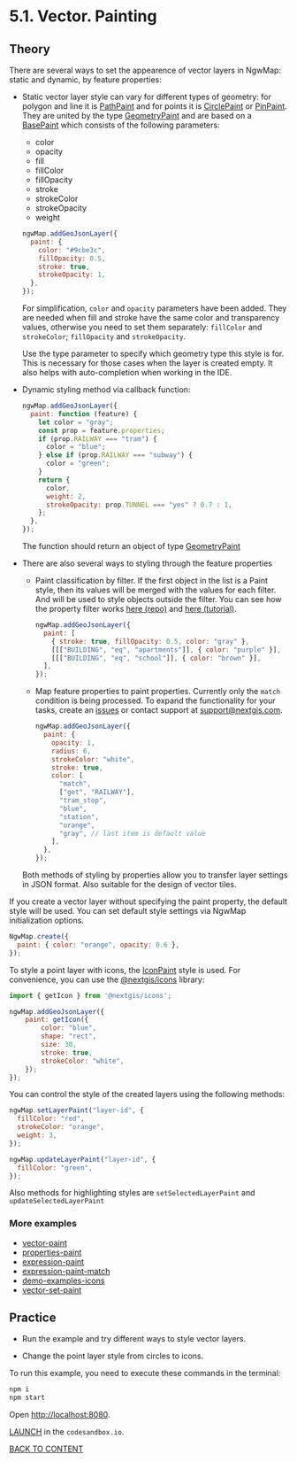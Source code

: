 # 5.1. Vector. Painting

## Theory

There are several ways to set the appearence of vector layers in NgwMap: static and dynamic, by feature properties:

- Static vector layer style can vary for different types of geometry: for polygon and line it is [PathPaint](https://code-api.nextgis.com/interfaces/paint.PathPaint.html) and for points it is [CirclePaint](https://code-api.nextgis.com/interfaces/paint.CirclePaint.html) or [PinPaint](https://code-api.nextgis.com/interfaces/paint.PinPaint.html). They are united by the type [GeometryPaint](https://code-api.nextgis.com/modules/paint.html#GeometryPaint) and are based on a [BasePaint](https://code-api.nextgis.com/interfaces/paint.BasePaint.html) which consists of the following parameters:

  - color
  - opacity
  - fill
  - fillColor
  - fillOpacity
  - stroke
  - strokeColor
  - strokeOpacity
  - weight

  ```javascript
  ngwMap.addGeoJsonLayer({
    paint: {
      color: "#9cbe3c",
      fillOpacity: 0.5,
      stroke: true,
      strokeOpacity: 1,
    },
  });
  ```

  For simplification, `color` and `opacity` parameters have been added. They are needed when fill and stroke have the same color and transparency values, otherwise you need to set them separately: `fillColor` and `strokeColor`; `fillOpacity` and `strokeOpacity`.

  Use the type parameter to specify which geometry type this style is for. This is necessary for those cases when the layer is created empty. It also helps with auto-completion when working in the IDE.

- Dynamic styling method via callback function:

  ```javascript
  ngwMap.addGeoJsonLayer({
    paint: function (feature) {
      let color = "gray";
      const prop = feature.properties;
      if (prop.RAILWAY === "tram") {
        color = "blue";
      } else if (prop.RAILWAY === "subway") {
        color = "green";
      }
      return {
        color,
        weight: 2,
        strokeOpacity: prop.TUNNEL === "yes" ? 0.7 : 1,
      };
    },
  });
  ```

  The function should return an object of type [GeometryPaint](https://code-api.nextgis.com/modules/paint.html#GeometryPaint)

- There are also several ways to styling through the feature properties

  - Paint classification by filter. If the first object in the list is a Paint style, then its values will be merged with the values for each filter. And will be used to style objects outside the filter. You can see how the property filter works [here (repo)](https://github.com/nextgis/nextgis_frontend/tree/master/packages/properties-filter) and [here (tutorial)](../5_4_vector_filtering).

    ```javascript
    ngwMap.addGeoJsonLayer({
      paint: [
        { stroke: true, fillOpacity: 0.5, color: "gray" },
        [[["BUILDING", "eq", "apartments"]], { color: "purple" }],
        [[["BUILDING", "eq", "school"]], { color: "brown" }],
      ],
    });
    ```

  - Map feature properties to paint properties. Currently only the `match` condition is being processed. To expand the functionality for your tasks, create an [issues](https://github.com/nextgis/nextgis_frontend/issues) or contact support at support@nextgis.com.

    ```javascript
    ngwMap.addGeoJsonLayer({
      paint: {
        opacity: 1,
        radius: 6,
        strokeColor: "white",
        stroke: true,
        color: [
          "match",
          ["get", "RAILWAY"],
          "tram_stop",
          "blue",
          "station",
          "orange",
          "gray", // last item is default value
        ],
      },
    });
    ```

  Both methods of styling by properties allow you to transfer layer settings in JSON format. Also suitable for the design of vector tiles.

If you create a vector layer without specifying the paint property, the default style will be used. You can set default style settings via NgwMap initialization options.

```javascript
NgwMap.create({
  paint: { color: "orange", opacity: 0.6 },
});
```

To style a point layer with icons, the [IconPaint](https://code-api.nextgis.com/interfaces/paint.IconPaint.html) style is used. For convenience, you can use the [@nextgis/icons](https://github.com/nextgis/nextgis_frontend/tree/master/packages/icons) library:

```javascript
import { getIcon } from '@nextgis/icons';

ngwMap.addGeoJsonLayer({
    paint: getIcon({
        color: "blue",
        shape: "rect",
        size: 30,
        stroke: true,
        strokeColor: "white",
    });
});
```

You can control the style of the created layers using the following methods:

```javascript
ngwMap.setLayerPaint("layer-id", {
  fillColor: "red",
  strokeColor: "orange",
  weight: 3,
});

ngwMap.updateLayerPaint("layer-id", {
  fillColor: "green",
});
```

Also methods for highlighting styles are `setSelectedLayerPaint` and `updateSelectedLayerPaint`

### More examples

- [vector-paint](https://code.nextgis.com/demo-examples-vector-paint)
- [properties-paint](https://code.nextgis.com/demo-examples-properties-paint)
- [expression-paint](https://code.nextgis.com/demo-examples-expression-paint)
- [expression-paint-match](https://code.nextgis.com/demo-examples-expression-paint-match)
- [demo-examples-icons](https://code.nextgis.com/demo-examples-icons)
- [vector-set-paint](https://code.nextgis.com/demo-examples-vector-set-paint)

## Practice

- Run the example and try different ways to style vector layers.

- Change the point layer style from circles to icons.

To run this example, you need to execute these commands in the terminal:

```bash
npm i
npm start
```

Open [http://localhost:8080](http://localhost:8080).

[LAUNCH](https://githubbox.com/nextgis/ngf-tutorial/tree/master/tutorials/5_1_vector_painting) in the `codesandbox.io`.

[BACK TO CONTENT](../../README.md)
